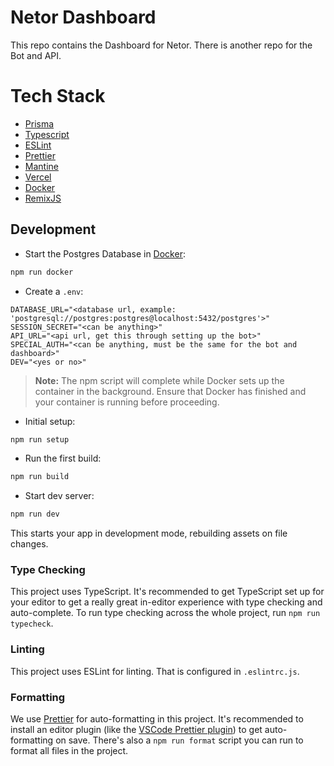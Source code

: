 # Netor Dashboard

This repo contains the Dashboard for Netor. There is another repo for the Bot and API.

# Tech Stack

- [Prisma](https://prisma.io)
- [Typescript](https://typescriptlang.org)
- [ESLint](https://eslint.org)
- [Prettier](https://prettier.io)
- [Mantine](https://mantine.dev)
- [Vercel](https://vercel.com)
- [Docker](https://docker.com)
- [RemixJS](https://remix.run)

## Development

- Start the Postgres Database in [Docker](https://www.docker.com/get-started):

```sh
npm run docker
```

- Create a `.env`:

```
DATABASE_URL="<database url, example: 'postgresql://postgres:postgres@localhost:5432/postgres'>"
SESSION_SECRET="<can be anything>"
API_URL="<api url, get this through setting up the bot>"
SPECIAL_AUTH="<can be anything, must be the same for the bot and dashboard>"
DEV="<yes or no>"
```

> **Note:** The npm script will complete while Docker sets up the container in the background. Ensure that Docker has finished and your container is running before proceeding.

- Initial setup:

```sh
npm run setup
```

- Run the first build:

```sh
npm run build
```

- Start dev server:

```sh
npm run dev
```

This starts your app in development mode, rebuilding assets on file changes.

### Type Checking

This project uses TypeScript. It's recommended to get TypeScript set up for your editor to get a really great in-editor experience with type checking and auto-complete. To run type checking across the whole project, run `npm run typecheck`.

### Linting

This project uses ESLint for linting. That is configured in `.eslintrc.js`.

### Formatting

We use [Prettier](https://prettier.io/) for auto-formatting in this project. It's recommended to install an editor plugin (like the [VSCode Prettier plugin](https://marketplace.visualstudio.com/items?itemName=esbenp.prettier-vscode)) to get auto-formatting on save. There's also a `npm run format` script you can run to format all files in the project.

